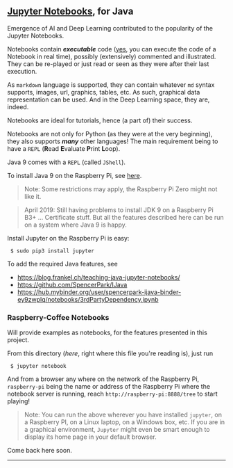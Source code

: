 ## [Jupyter Notebooks](https://jupyter.org/), for Java
Emergence of AI and Deep Learning contributed to the popularity of the Jupyter Notebooks.

Notebooks contain **_executable_** code (<u>yes</u>, you can execute the code of a Notebook in real time), possibly (extensively) commented and illustrated.
They can be re-played or just read or seen as they were after their last execution.

As `markdown` language is supported, they can contain whatever `md` syntax supports, images, url, graphics, tables, etc.
As such, graphical data representation can be used. And in the Deep Learning space, they are, indeed.

Notebooks are ideal for tutorials, hence (a part of) their success.

Notebooks are not only for Python (as they were at the very beginning), they also supports _**many**_ other languages!
The main requirement being to have a `REPL` (**R**ead **E**valuate **P**rint **L**oop).

Java 9 comes with a `REPL` (called `JShell`).

To install Java 9 on the Raspberry Pi, see [here](https://www.raspberrypi.org/forums/viewtopic.php?t=200232). 
> Note: Some restrictions may apply, the Raspberry Pi Zero might not like it.

<!-- sudo apt-get remove ca-certificates-java -->
> April 2019: Still having problems to install JDK 9 on a Raspberry Pi B3+ ... Certificate stuff.
> But all the features described here can be run on a system where Java 9 is happy.


Install Jupyter on the Raspberry Pi is easy:
```
 $ sudo pip3 install jupyter
```

To add the required Java features, see 
- <https://blog.frankel.ch/teaching-java-jupyter-notebooks/>
- <https://github.com/SpencerPark/IJava>
- <https://hub.mybinder.org/user/spencerpark-ijava-binder-ey9zwplq/notebooks/3rdPartyDependency.ipynb>


### Raspberry-Coffee Notebooks

Will provide examples as notebooks, for the features presented in this project.

From this directory (_here_, right where this file you're reading is), just run
```
 $ jupyter notebook
```
And from a browser any where on the network of the Raspberry Pi, `raspberry-pi` being the name or address of the Raspberry Pi where the notebook server is running, reach `http://raspberry-pi:8888/tree` to start playing!
 
> Note: You can run the above wherever you have installed `jupyter`, on a Raspberry PI, on a Linux laptop, on a Windows box, etc.
> If you are in a graphical environment, `Jupyter` might even be smart enough to display its home page in your default browser.  
 
Come back here soon.

---

